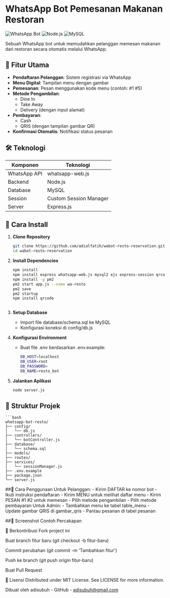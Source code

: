 # WhatsApp Bot Pemesanan Makanan Restoran

![WhatsApp Bot](https://img.shields.io/badge/WhatsApp-Bot-green) 
![Node.js](https://img.shields.io/badge/Node.js-18.x-brightgreen) 
![MySQL](https://img.shields.io/badge/MySQL-8.0-blue)

Sebuah WhatsApp bot untuk memudahkan pelanggan memesan makanan dari restoran secara otomatis melalui WhatsApp.

## 📌 Fitur Utama

- **Pendaftaran Pelanggan**: Sistem registrasi via WhatsApp
- **Menu Digital**: Tampilan menu dengan gambar
- **Pemesanan**: Pesan menggunakan kode menu (contoh: #1 #5)
- **Metode Pengambilan**:
  - Dine In
  - Take Away
  - Delivery (dengan input alamat)
- **Pembayaran**:
  - Cash
  - QRIS (dengan tampilan gambar QR)
- **Konfirmasi Otomatis**: Notifikasi status pesanan

## 🛠 Teknologi

| Komponen       | Teknologi                  |
|----------------|----------------------------|
| WhatsApp API   | whatsapp-web.js            |
| Backend        | Node.js                    |
| Database       | MySQL                      |
| Session        | Custom Session Manager     |
| Server         | Express.js                 |

## 🚀 Cara Install

1. **Clone Repository**
   ```bash
   git clone https://github.com/adialfatih/wabot-resto-reservation.git
   cd wabot-resto-reservation

2. **Install Dependencies**
   ```bash
   npm install
   npm install express whatsapp-web.js mysql2 ejs express-session qrcode-terminal
   npm install -g pm2
   pm2 start app.js --name wa-resto
   pm2 save
   pm2 startup
   npm install qrcode



3. **Setup Database**
   - Import file database/schema.sql ke MySQL
   - Konfigurasi koneksi di config/db.js
  
4. **Konfigurasi Environment**
   - Buat file .env berdasarkan .env.example:
      ```bash
      DB_HOST=localhost
      DB_USER=root
      DB_PASSWORD=
      DB_NAME=resto_bot
5. **Jalankan Aplikasi**
   ```bash
   node server.js


## 📂 Struktur Projek
    ```bash
    whatsapp-bot-resto/
    ├── config/
    │   └── db.js
    ├── controllers/
    │   └── botController.js
    ├── database/
    │   └── schema.sql
    ├── models/
    ├── routes/
    ├── services/
    │   └── sessionManager.js
    ├── .env.example
    ├── package.json
    └── server.js

##📱 Cara Penggunaan
      Untuk Pelanggan:
      - Kirim DAFTAR ke nomor bot
      - Ikuti instruksi pendaftaran
      - Kirim MENU untuk melihat daftar menu
      - Kirim PESAN #1 #2 untuk memesan
      - Pilih metode pengambilan
      - Pilih metode pembayaran
      Untuk Admin:
      - Tambahkan menu ke tabel table_menu
      - Update gambar QRIS di gambar_qris
      - Pantau pesanan di tabel pesanan

##📸 Screenshot
Contoh Percakapan

🤝 Berkontribusi
Fork project ini

Buat branch fitur baru (git checkout -b fitur-baru)

Commit perubahan (git commit -m 'Tambahkan fitur')

Push ke branch (git push origin fitur-baru)

Buat Pull Request

📜 Lisensi
Distributed under MIT License. See LICENSE for more information.

Dibuat oleh adisubuh - GitHub - adisubuh@gmail.com


